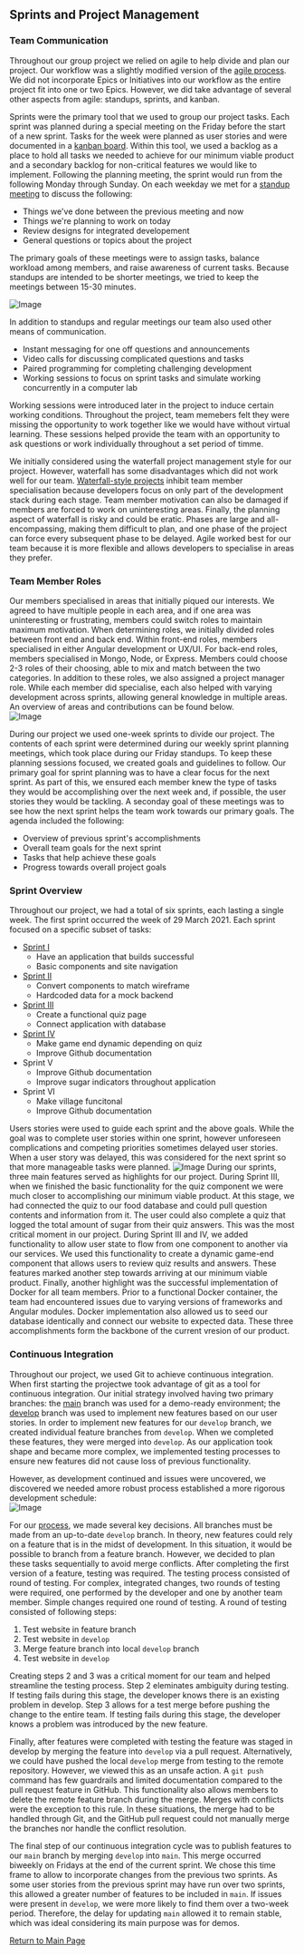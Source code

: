 ## Sprints and Project Management

### Team Communication
Throughout our group project we relied on agile to help divide and plan our project. Our workflow was a slightly modified version of the [agile process](https://www.atlassian.com/agile/project-management/workflow).
We did not incorporate Epics or Initiatives into our workflow as the entire project fit into one or two Epics. However, we did take advantage of several other aspects from agile: standups, sprints, and kanban.   
	
Sprints were the primary tool that we used to group our project tasks. Each sprint was planned during a special meeting on the Friday before the start of a new sprint. Tasks for the week were planned as user stories and were documented in a [kanban board](https://trello.com/b/ZzT0p21S/site-development). Within this tool, we used a backlog as a place to hold all tasks we needed to achieve for our minimum viable product and a secondary backlog for non-critical features we would like to implement. Following the planning meeting, the sprint would run from the following Monday through Sunday. On each weekday we met for a [standup meeting](https://www.youtube.com/watch?v=er9gntPjTJU) to discuss the following:
  - Things we've done between the previous meeting and now
  - Things we're planning to work on today
  - Review designs for integrated developement
  - General questions or topics about the project
 
The primary goals of these meetings were to assign tasks, balance workload among members, and raise awareness of current tasks. Because standups are intended to be shorter meetings, we tried to keep the meetings between 15-30 minutes. 

![Image](sprintSchedule.png)

In addition to standups and regular meetings our team also used other means of communication. 
  - Instant messaging for one off questions and announcements
  - Video calls for discussing complicated questions and tasks
  - Paired programming for completing challenging development
  - Working sessions to focus on sprint tasks and simulate working concurrently in a computer lab

Working sessions were introduced later in the project to induce certain working conditions. Throughout the project, team memebers felt they were missing the opportunity to work together like we would have without virtual learning. These sessions helped provide the team with an opportunity to ask questions or work individually throughout a set period of timme.
	
We initially considered using the waterfall project management style for our project. However, waterfall has some disadvantages which did not work well for our team. [Waterfall-style projects](https://www.atlassian.com/agile/project-management/program) inhibit team member specialisation because developers focus on only part of the development stack during each stage. Team member motivation can also be damaged if members are forced to work on uninteresting areas. Finally, the planning aspect of waterfall is risky and could be eratic. Phases are large and all-encompassing, making them difficult to plan, and one phase of the project can force every subsequent phase to be delayed. Agile worked best for our team because it is more flexible and allows developers to specialise in areas they prefer.  

### Team Member Roles
Our members specialised in areas that initially piqued our interests. We agreed to have multiple people in each area, and if one area was uninteresting or frustrating, members could switch roles to maintain maximum motivation. When determining roles, we initially divided roles between front end and back end. Within front-end roles, members specialised in either Angular development or UX/UI. For back-end roles, members specialised in Mongo, Node, or Express. Members could choose 2-3 roles of their choosing, able to mix and match between the two categories. In addition to these roles, we also assigned a project manager role. While each member did specialise, each also helped with varying development across sprints, allowing general knowledge in multiple areas. An overview of areas and contributions can be found below.  
![Image](TeamRoles.png)  

During our project we used one-week sprints to divide our project. The contents of each sprint were determined during our weekly sprint planning meetings, which took place during our Friday standups. To keep these planning sessions focused, we created goals and guidelines to follow. Our primary goal for sprint planning was to have a clear focus for the next sprint. As part of this, we ensured each member knew the type of tasks they would be accomplishing over the next week and, if possible, the user stories they would be tackling. A seconday goal of these meetings was to see how the next sprint helps the team work towards our primary goals. The agenda included the following:
  - Overview of previous sprint's accomplishments
  - Overall team goals for the next sprint
  - Tasks that help achieve these goals
  - Progress towards overall project goals  

### Sprint Overview
Throughout our project, we had a total of six sprints, each lasting a single week. The first sprint occurred the week of 29 March 2021. Each sprint focused on a specific subset of tasks: 
  - [Sprint I](SugarRushSprint1.pdf)
      - Have an application that builds successful
      - Basic components and site navigation
  - [Sprint II](SugarRushSprint2.pdf)
      - Convert components to match wireframe
      - Hardcoded data for a mock backend
  - [Sprint III](SugarRushSprint3.pdf)
      - Create a functional quiz page
      - Connect application with database
  - [Sprint IV](SugarRushSprint4.pdf)
      - Make game end dynamic depending on quiz
      - Improve Github documentation
  - Sprint V
      - Improve Github documentation
      - Improve sugar indicators throughout application
  - Sprint VI
      - Make village funcitonal
      - Improve Github documentation

Users stories were used to guide each sprint and the above goals. While the goal was to complete user stories within one sprint, however unforeseen complications and competing priorities sometimes delayed user stories. When a user story was delayed, this was considered for the next sprint so that more manageable tasks were planned.
![Image](SprintDiagram.png)
During our sprints, three main features served as highlights for our project. During Sprint III, when we finished the basic functionality for the quiz component we were much closer to accomplishing our minimum viable product. At this stage, we had connected the quiz to our food database and could pull question contents and information from it. The user could also complete a quiz that logged the total amount of sugar from their quiz answers. This was the most critical moment in our project. During Sprint III and IV, we added functionality to allow user state to flow from one component to another via our services. We used this functionality to create a dynamic game-end component that allows users to review quiz results and answers. These features marked another step towards arriving at our minimum viable product. Finally, another highlight was the successful implementation of Docker for all team members. Prior to a functional Docker container, the team had encountered issues due to varying versions of frameworks and Angular modules. Docker implementation also allowed us to seed our database identically and connect our website to expected data. These three accomplishments form the backbone of the current vresion of our product.    

### Continuous Integration
Throughout our project, we used Git to achieve continuous integration. When first starting the projectwe took advantage of git as a tool for continuous integration. Our initial strategy involved having two primary branches: the [main](../../../) branch was used for a demo-ready environment; the [develop](../../../tree/develop) branch was used to implement new features based on our user stories. In order to implement new features for our `develop` branch, we created individual feature branches from `develop`. When we completed these features, they were merged into `develop`. As our application took shape and became more complex, we implemented testing processes to ensure new features did not cause loss of previous functionality.

However, as development continued and issues were uncovered, we discovered we needed amore robust process established a more rigorous development schedule:  
![Image](DevProcess.png)

For our [process](SugarRushDevCycle.pdf), we made several key decisions. All branches must be made from an up-to-date `develop` branch. In theory, new features could rely on a feature that is in the midst of development. In this situation, it would be possible to branch from a feature branch. However, we decided to plan these tasks sequentially to avoid merge conflicts. After completing the first version of a feature, testing was required. The testing process consisted of round of testing. For complex, integrated changes, two rounds of testing were required, one performed by the developer and one by another team member. Simple changes required one round of testing. A round of testing consisted of following steps:
  1. Test website in feature branch
  2. Test website in `develop`
  3. Merge feature branch into local `develop` branch
  4. Test website in `develop`

Creating steps 2 and 3 was a critical moment for our team and helped streamline the testing process. Step 2 eleminates ambiguity during testing. If testing fails during this stage, the developer knows there is an existing problem in develop. Step 3 allows for a test merge before pushing the change to the entire team. If testing fails during this stage, the developer knows a problem was introduced by the new feature.

Finally, after features were completed with testing the feature was staged in develop by merging the feature into `develop` via a pull request. Alternatively, we could have pushed the local `develop` merge from testing to the remote repository. However, we viewed this as an unsafe action. A `git push` command has few guardrails and limited documentation compared to the pull request feature in GitHub. This functionality also allows members to delete the remote feature branch during the merge. Merges with conflicts were the exception to this rule. In these situations, the merge had to be handled through Git, and the GitHub pull request could not manually merge the branches nor handle the conflict resolution. 

The final step of our continuous integration cycle was to publish features to our `main` branch by merging `develop` into `main`. This merge occurred biweekly on Fridays at the end of the current sprint. We chose this time frame to allow to incorporate changes from the previous two sprints. As some user stories from the previous sprint may have run over two sprints, this allowed a greater number of features to be included in `main`. If issues were present in `develop`, we were more likely to find them over a two-week period. Therefore, the delay for updating `main` allowed it to remain stable, which was ideal considering its main purpose was for demos.   

[Return to Main Page](../../../)
